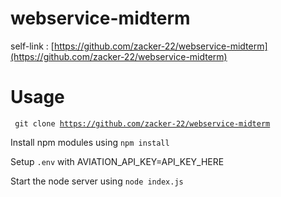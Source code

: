 # webservice-midterm
self-link : [https://github.com/zacker-22/webservice-midterm](https://github.com/zacker-22/webservice-midterm)

# Usage 
<code> git clone https://github.com/zacker-22/webservice-midterm </code>

Install npm modules using <code>npm install</code>

Setup <code>.env</code> with AVIATION_API_KEY=API_KEY_HERE

Start the node server using
<code>node index.js</code>
